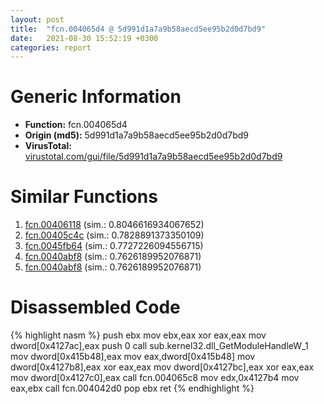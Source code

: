 ```yaml
---
layout: post
title:  "fcn.004065d4 @ 5d991d1a7a9b58aecd5ee95b2d0d7bd9"
date:   2021-08-30 15:52:19 +0300
categories: report
---
```


# Generic Information
- **Function:** fcn.004065d4
- **Origin (md5):** 5d991d1a7a9b58aecd5ee95b2d0d7bd9
- **VirusTotal:** [virustotal.com/gui/file/5d991d1a7a9b58aecd5ee95b2d0d7bd9][virustotal_ref]



# Similar Functions

1. [fcn.00406118][similar_1_ref] (sim.: 0.8046616934067652)
2. [fcn.00405c4c][similar_2_ref] (sim.: 0.7828891373350109)
3. [fcn.0045fb64][similar_3_ref] (sim.: 0.7727226094556715)
4. [fcn.0040abf8][similar_4_ref] (sim.: 0.7626189952076871)
5. [fcn.0040abf8][similar_5_ref] (sim.: 0.7626189952076871)


# Disassembled Code

{% highlight nasm %}
push ebx
mov ebx,eax
xor eax,eax
mov dword[0x4127ac],eax
push 0
call sub.kernel32.dll_GetModuleHandleW_1
mov dword[0x415b48],eax
mov eax,dword[0x415b48]
mov dword[0x4127b8],eax
xor eax,eax
mov dword[0x4127bc],eax
xor eax,eax
mov dword[0x4127c0],eax
call fcn.004065c8
mov edx,0x4127b4
mov eax,ebx
call fcn.004042d0
pop ebx
ret 
{% endhighlight %}


[similar_1_ref]: /report/fcn.00406118@6635b2bf1f4673ef3a7d242a02608d58
[similar_2_ref]: /report/fcn.00405c4c@2ba145d6678d721baeb8d825fab7c600
[similar_3_ref]: /report/fcn.0045fb64@8aa4eec8eb0ac35fe10d9e0394d3dbe4
[similar_4_ref]: /report/fcn.0040abf8@5d991d1a7a9b58aecd5ee95b2d0d7bd9
[similar_5_ref]: /report/fcn.0040abf8@0ad8edd40a874a1aec993fe82d20aeec
[virustotal_ref]: https://www.virustotal.com/gui/file/5d991d1a7a9b58aecd5ee95b2d0d7bd9